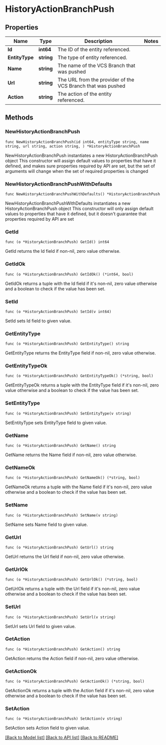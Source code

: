 # HistoryActionBranchPush

## Properties

Name | Type | Description | Notes
------------ | ------------- | ------------- | -------------
**Id** | **int64** | The ID of the entity referenced. | 
**EntityType** | **string** | The type of entity referenced. | 
**Name** | **string** | The name of the VCS Branch that was pushed | 
**Url** | **string** | The URL from the provider of the VCS Branch that was pushed | 
**Action** | **string** | The action of the entity referenced. | 

## Methods

### NewHistoryActionBranchPush

`func NewHistoryActionBranchPush(id int64, entityType string, name string, url string, action string, ) *HistoryActionBranchPush`

NewHistoryActionBranchPush instantiates a new HistoryActionBranchPush object
This constructor will assign default values to properties that have it defined,
and makes sure properties required by API are set, but the set of arguments
will change when the set of required properties is changed

### NewHistoryActionBranchPushWithDefaults

`func NewHistoryActionBranchPushWithDefaults() *HistoryActionBranchPush`

NewHistoryActionBranchPushWithDefaults instantiates a new HistoryActionBranchPush object
This constructor will only assign default values to properties that have it defined,
but it doesn't guarantee that properties required by API are set

### GetId

`func (o *HistoryActionBranchPush) GetId() int64`

GetId returns the Id field if non-nil, zero value otherwise.

### GetIdOk

`func (o *HistoryActionBranchPush) GetIdOk() (*int64, bool)`

GetIdOk returns a tuple with the Id field if it's non-nil, zero value otherwise
and a boolean to check if the value has been set.

### SetId

`func (o *HistoryActionBranchPush) SetId(v int64)`

SetId sets Id field to given value.


### GetEntityType

`func (o *HistoryActionBranchPush) GetEntityType() string`

GetEntityType returns the EntityType field if non-nil, zero value otherwise.

### GetEntityTypeOk

`func (o *HistoryActionBranchPush) GetEntityTypeOk() (*string, bool)`

GetEntityTypeOk returns a tuple with the EntityType field if it's non-nil, zero value otherwise
and a boolean to check if the value has been set.

### SetEntityType

`func (o *HistoryActionBranchPush) SetEntityType(v string)`

SetEntityType sets EntityType field to given value.


### GetName

`func (o *HistoryActionBranchPush) GetName() string`

GetName returns the Name field if non-nil, zero value otherwise.

### GetNameOk

`func (o *HistoryActionBranchPush) GetNameOk() (*string, bool)`

GetNameOk returns a tuple with the Name field if it's non-nil, zero value otherwise
and a boolean to check if the value has been set.

### SetName

`func (o *HistoryActionBranchPush) SetName(v string)`

SetName sets Name field to given value.


### GetUrl

`func (o *HistoryActionBranchPush) GetUrl() string`

GetUrl returns the Url field if non-nil, zero value otherwise.

### GetUrlOk

`func (o *HistoryActionBranchPush) GetUrlOk() (*string, bool)`

GetUrlOk returns a tuple with the Url field if it's non-nil, zero value otherwise
and a boolean to check if the value has been set.

### SetUrl

`func (o *HistoryActionBranchPush) SetUrl(v string)`

SetUrl sets Url field to given value.


### GetAction

`func (o *HistoryActionBranchPush) GetAction() string`

GetAction returns the Action field if non-nil, zero value otherwise.

### GetActionOk

`func (o *HistoryActionBranchPush) GetActionOk() (*string, bool)`

GetActionOk returns a tuple with the Action field if it's non-nil, zero value otherwise
and a boolean to check if the value has been set.

### SetAction

`func (o *HistoryActionBranchPush) SetAction(v string)`

SetAction sets Action field to given value.



[[Back to Model list]](../README.md#documentation-for-models) [[Back to API list]](../README.md#documentation-for-api-endpoints) [[Back to README]](../README.md)


